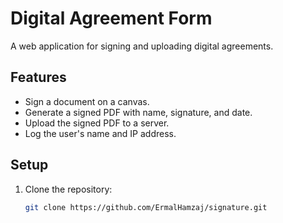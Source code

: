 # Digital Agreement Form

A web application for signing and uploading digital agreements.

## Features
- Sign a document on a canvas.
- Generate a signed PDF with name, signature, and date.
- Upload the signed PDF to a server.
- Log the user's name and IP address.

## Setup
1. Clone the repository:
   ```bash
   git clone https://github.com/ErmalHamzaj/signature.git
